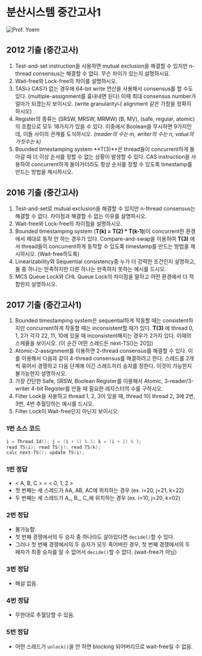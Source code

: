# 분산시스템 중간고사1
![Prof. Yoem](http://eng.snu.ac.kr/sites/default/files/professor/20100122135859.jpg)

## 2012 기출 (중간고사)
1. Test-and-set instruction을 사용하면 mutual exclusion을 해결할 수 있지만 n-thread consensus는 해결할 수 없다. 무슨 차이가 있는지 설명하시요.
1. Wait-free와 Lock-free의 차이를 설명하시오.
1. TAS나 CAS가 없는 경우에 64-bit write 연산을 사용해서 consensus를 할 수도 있다. (multiple-assignment를 흉내내면 된다) 이때 최대 consensus number가 얼마가 되겠는지 보이시오. (write granularity나 alignment 같은 가정을 정확히 하시오)
1. Register의 종류는 (SRSW, MRSW, MRMW) (B, MV), (safe, regular, atomic)의 조합으로 모두 18가지가 있을 수 있다. 이중에서 Boolean을 무시하면 9가지인데, 이들 사이의 관계를 도식하시오. *(reader의 수는 m, writer의 수는 n, value의 가짓수는 k)*
1. Bounded timestamping system **T(3)**은 thread들이 concurrent하게 돌아갈 때 더 이상 순서를 정할 수 없는 상황이 발생할 수 있다. CAS instruction을 사용하여 concurrent하게 돌아가더라도 항상 순서를 정할 수 있도록 timestamp를 만드는 방법을 제시하시오.

## 2016 기출 (중간고사)
1. Test-and-set로 mutual exclusion을 해결할 수 있지만 n-thread consensus는 해결할 수 없다. 차이점과 해결할 수 없는 이유를 설명하시오.
1. Wait-free와 Lock-free의 차이점을 설명하시오.
1. Bounded timestamping system (**T(k) = T(2) * T(k-1)**)이 concurrent한 환경에서 제대로 동작 안 하는 경우가 있다. Compare-and-swap을 이용하여 **T(3)** 에서 thread들이 concurrent하게 동작할 수 있도록 timestamp를 만드는 방법을 제시하시오. (Wait-free하도록)
1. Linearizability와 Sequential consistency중 누가 더 강력한 조건인지 설명하고, 둘 중 하나는 만족하지만 다른 하나는 만족하지 못하는 예시를 드시오.
1. MCS Queue Lock와 CHL Queue Lock의 차이점을 말하고 어떤 환경에서 더 적합한지 설명하시오.

## 2017 기출 (중간고사1)
1. Bounded timestamping system은 sequential하게 작동할 때는 consistent하지만 concurrent하게 작동할 때는 inconsistent할 때가 있다. **T(3)** 에 thread 0, 1, 2가 각각 22, 11, 10에 있을 때 inconsistent해지는 경우가 2가지 있다. 이때의 스케줄을 보이시오. (이 순간 어떤 스레드든 next-TS()는 20임)
1. Atomic-2-assignment를 이용하면 2-thread consensus를 해결할 수 있다. 이를 이용해서 다음과 같이 4-thread consensus를 해결하려고 한다. 스레드를 2개씩 묶어서 경쟁하고 다음 단계에 이긴 스레드끼리 승자를 정한다. 이것이 가능한지 불가능한지 설명하시오.
1. 가장 간단한 Safe, SRSW, Boolean Register를 이용해서 Atomic, 3-reader/3-writer 4-bit Register를 만들 때 필요한 레지스터의 수를 구하시오.
1. Filter Lock을 사용하고 thread 1, 2, 3이 있을 때, thread 1이 thread 2, 3에 2번, 3번, 4번 추월당하는 예시를 드시오.
1. Filter Lock이 Wait-free인지 아닌지 보이시오.

### 1번 소스 코드
``` C
i = Thread.Id(); j = (i + 1) % 3; k = (i + 2) % 3;
read TS(i); read TS(j); read TS(k);
calc next-TS(); update TS(i);
```

### 1번 정답
* \< A, B, C \> = \< 0, 1, 2 \>
* 첫 번째는 세 스레드가 AA, AB, AC에 위치하는 경우 (ex. i=20, j=21, k=22)
* 두 번째는 세 스레드가 A\_, B\_, C\_에 위치하는 경우 (ex. i=10, j=20, k=02)

### 2번 정답
* 불가능함.
* 첫 번째 경쟁에서의 두 승자 중 하나라도 살아있다면 `decide()`할 수 있다.
* 그러나 첫 번째 경쟁에서의 두 승자가 모두 죽어버린 경우, 첫 번째 경쟁에서의 두 패자가 최종 승자를 알 수 없어서 `decide()`할 수 없다. (wait-free가 아님)

### 3번 정답
* 해설 없음.

### 4번 정답
* 무한대로 추월당할 수 있음.

### 5번 정답
* 어떤 스레드가 `unlock()`을 안 하면 blocking 되어버리므로 wait-free일 수 없음.
